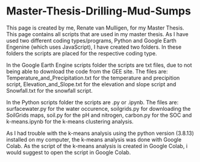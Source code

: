 # Master-Thesis-Drilling-Mud-Sumps
This page is created by me, Renate van Mulligen, for my Master Thesis.
This page contains all scripts that are used in my master thesis.
As I have used two different coding types/programs, Python and Google Earth Engenine (which uses JavaScript), I have created two folders.
In these folders the scripts are placed for the respective coding type.

In the Google Earth Engine scripts folder the scripts are txt files, due to not being able to download the code from the GEE site.
The files are: Temperature_and_Precipitation.txt for the temperature and precipition script, Elevation_and_Slope.txt for the elevation and slope script
and Snowfall.txt for the snowfall script.

In the Python scripts folder the scripts are .py or .ipynb.
The files are: surfacewater.py for the water occurence, soilgrids.py for downloading the SoilGrids maps, soil.py for the pH and nitrogen, carbon.py for
the SOC and k-means.ipynb for the k-means clustering analysis.
    
As I had trouble with the k-means analysis using the python version (3.8.13) installed on my computer, the k-means analysis was done with Google Colab. As the script of 
the k-means analysis is created in Google Colab, i would suggest to open the script in Google Colab.
